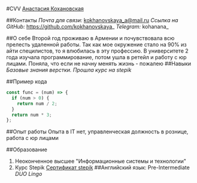 #CVV
[Анастасия Кохановская](https://web.telegram.org/08e5ce05-0980-45c6-b372-8c365ff68e5d)


##Контакты
*Почта для связи:* kokhanovskaya_a@mail.ru
*Ссылка на GitHub:* https://github.com/kokhanovskaya_
*Telegram:* kohanana_

##О себе
Второй год проживаю в Армении и почувствовала всю прелесть удаленной работы. Так как мое окружение стало на 90% из айти специлистов, то я влюбилась в эту профессию. В университете 2 года изучала программирование, потом ушла в ретейл и работу с юр лицами. Поняла, что если не начну менять жизнь - пожалею
##Навыки
_Базовые знания верстки. Прошла курс на stepik_


##Пример кода
```javascript
const func = (num) => {
  if (num > 0) {
    return num / 2;
  }
  return num * 3;
};
```
##Опыт работы 
Опыта в IT нет, управленческая должность в рознице, работа с юр лицами


##Образование
1. Неоконченное высшее "Информационные системы и технологии"
2. Курс Stepik 
[Сертификат stepik](https://stepik.org/certificate/a619e4877277a18bc97c7797948275135c280b72.png?resolution=high)
##Английский язык: Pre-Intermediate 
_DUO Lingo_